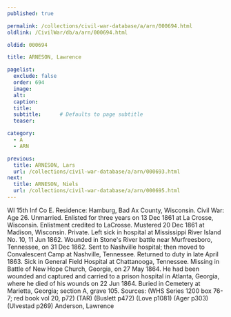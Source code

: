 ```yaml
---
published: true

permalink: /collections/civil-war-database/a/arn/000694.html
oldlink: /CivilWar/db/a/arn/000694.html

oldid: 000694

title: ARNESON, Lawrence

pagelist:
  exclude: false
  order: 694
  image: 
  alt:
  caption:
  title:
  subtitle:      # Defaults to page subtitle
  teaser:

category: 
  - A 
  - ARN

previous:
  title: ARNESON, Lars
  url: /collections/civil-war-database/a/arn/000693.html  
next:
  title: ARNESON, Niels
  url: /collections/civil-war-database/a/arn/000695.html   
---
```

WI 15th Inf Co E. Residence: Hamburg, Bad Ax County, Wisconsin. Civil War: Age 26. Unmarried. Enlisted for three years on 13 Dec 1861 at La Crosse, Wisconsin. Enlistment credited to LaCrosse. Mustered 20 Dec 1861 at Madison, Wisconsin. Private. Left sick in hospital at Mississippi River Island No. 10, 11 Jun 1862. Wounded in Stone&#39;s River battle near Murfreesboro, Tennessee, on 31 Dec 1862. Sent to Nashville hospital; then moved to Convalescent Camp at Nashville, Tennessee. Returned to duty in late April 1863. Sick in General Field Hospital at Chattanooga, Tennessee. Missing in Battle of New Hope Church, Georgia, on 27 May 1864. He had been wounded and captured and carried to a prison hospital in Atlanta, Georgia, where he died of his wounds on 22 Jun 1864. Buried in Cemetery at Marietta, Georgia; section A, grave 105. Sources: (WHS Series 1200 box 76-7; red book vol 20, p72) (TAR) (Buslett p472) (Love p1081) (Ager p303) (Ulvestad p269) &#147;Anderson, Lawrence&#148;